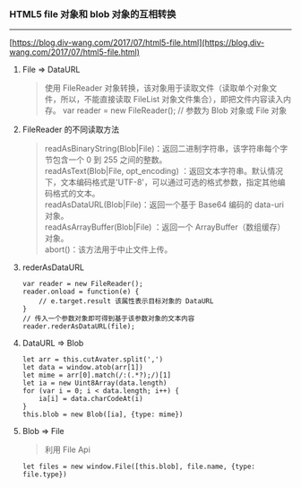 
### HTML5 file 对象和 blob 对象的互相转换
---
[https://blog.div-wang.com/2017/07/html5-file.html](https://blog.div-wang.com/2017/07/html5-file.html)


1. File => DataURL
	> 使用 FileReader 对象转换，该对象用于读取文件（读取单个对象文件，所以，不能直接读取 FileList 对象文件集合），即把文件内容读入内存。
	> var reader = new FileReader(); // 参数为 Blob 对象或 File 对象

2. FileReader 的不同读取方法
	> readAsBinaryString(Blob|File)：返回二进制字符串，该字符串每个字节包含一个 0 到 255 之间的整数。  
	> readAsText(Blob|File, opt_encoding) ：返回文本字符串。默认情况下，文本编码格式是'UTF-8'，可以通过可选的格式参数，指定其他编码格式的文本。  
	> readAsDataURL(Blob|File)：返回一个基于 Base64 编码的 data-uri 对象。  
	> readAsArrayBuffer(Blob|File) ：返回一个 ArrayBuffer（数组缓存）对象。  
	> abort()：该方法用于中止文件上传。  

3. rederAsDataURL
	```
	var reader = new FileReader();
	reader.onload = function(e) {
		// e.target.result 该属性表示目标对象的 DataURL
	}
	// 传入一个参数对象即可得到基于该参数对象的文本内容
	reader.rederAsDataURL(file);
	```

4. DataURL => Blob
	```
	let arr = this.cutAvater.split(',')
	let data = window.atob(arr[1])
	let mime = arr[0].match(/:(.*?);/)[1]
	let ia = new Uint8Array(data.length)
	for (var i = 0; i < data.length; i++) {
		ia[i] = data.charCodeAt(i)
	}
	this.blob = new Blob([ia], {type: mime})
	```

5. Blob => File
	> 利用 File Api  
	```
	let files = new window.File([this.blob], file.name, {type: file.type})
	```
		
